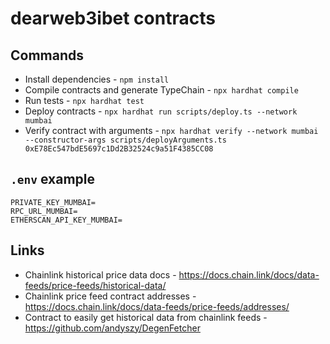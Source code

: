 # dearweb3ibet contracts

## Commands

- Install dependencies - `npm install`
- Compile contracts and generate TypeChain - `npx hardhat compile`
- Run tests - `npx hardhat test`
- Deploy contracts - `npx hardhat run scripts/deploy.ts --network mumbai`
- Verify contract with arguments - `npx hardhat verify --network mumbai --constructor-args scripts/deployArguments.ts 0xE78Ec547bdE5697c1Dd2B32524c9a51F4385CC08`

## `.env` example

```
PRIVATE_KEY_MUMBAI=
RPC_URL_MUMBAI=
ETHERSCAN_API_KEY_MUMBAI=
```

## Links

- Chainlink historical price data docs - https://docs.chain.link/docs/data-feeds/price-feeds/historical-data/
- Chainlink price feed contract addresses - https://docs.chain.link/docs/data-feeds/price-feeds/addresses/
- Contract to easily get historical data from chainlink feeds - https://github.com/andyszy/DegenFetcher
